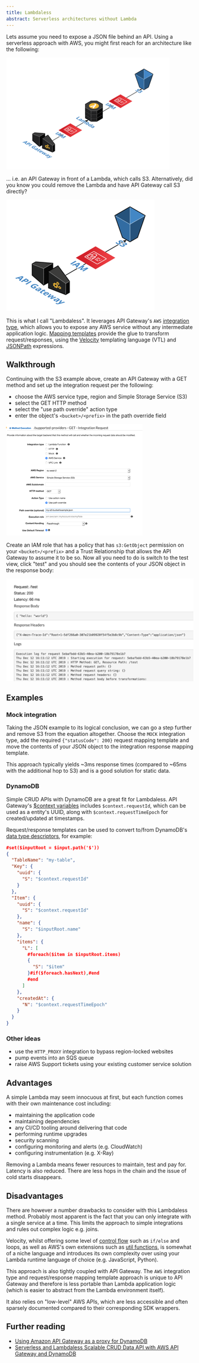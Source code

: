 ```yaml
---
title: Lambdaless
abstract: Serverless architectures without Lambda
---
```


Lets assume you need to expose a JSON file behind an API. Using a serverless approach with AWS, you might first reach for an architecture like the following:

[![API Gateway to Lambda to S3][apiglth]][apigl]

[apigl]: /assets/img/api-gateway-to-lambda-to-s3.png
[apiglth]: /assets/img/th/api-gateway-to-lambda-to-s3.png 'API Gateway to Lambda to S3'

... i.e. an API Gateway in front of a Lambda, which calls S3. Alternatively, did you know you could remove the Lambda and have API Gateway call S3 directly?

[![API Gateway to Lambda][apigth]][apig]

[apig]: /assets/img/api-gateway-to-s3.png
[apigth]: /assets/img/th/api-gateway-to-s3.png 'API Gateway to S3'

This is what I call "Lambdaless". It leverages API Gateway's `AWS` [integration type][], which allows you to expose any AWS service without any intermediate application logic. [Mapping templates][] provide the glue to transform request/responses, using the [Velocity][] templating language (VTL) and [JSONPath][] expressions.

[integration type]: https://docs.aws.amazon.com/apigateway/latest/developerguide/api-gateway-api-integration-types.html
[mapping templates]: https://docs.aws.amazon.com/apigateway/latest/developerguide/models-mappings.html
[velocity]: https://velocity.apache.org/engine/devel/vtl-reference.html
[jsonpath]: https://goessner.net/articles/JsonPath/

## Walkthrough

Continuing with the S3 example above, create an API Gateway with a GET method and set up the integration request per the following:

- choose the AWS service type, region and Simple Storage Service (S3)
- select the GET HTTP method
- select the "use path override" action type
- enter the object's `<bucket>/<prefix>` in the path override field

[![API Gateway S3 Integration Request][apigs3ireqth]][apigs3ireq]

[apigs3ireq]: /assets/img/api-gateway-s3-integration-request.png
[apigs3ireqth]: /assets/img/th/api-gateway-s3-integration-request.png 'API Gateway S3 Integration Request'

Create an IAM role that has a policy that has `s3:GetObject` permission on your `<bucket>/<prefix>` and a Trust Relationship that allows the API Gateway to assume it to be so. Now all you need to do is switch to the test view, click "test" and you should see the contents of your JSON object in the response body:

[![API Gateway S3 Request][apigs3resth]][apigs3res]

[apigs3res]: /assets/img/api-gateway-s3-response.png
[apigs3resth]: /assets/img/th/api-gateway-s3-response.png 'API Gateway S3 Response'

## Examples

### Mock integration

Taking the JSON example to its logical conclusion, we can go a step further and remove S3 from the equation altogether. Choose the `MOCK` integration type, add the required `{"statusCode": 200}` request mapping template and move the contents of your JSON object to the integration response mapping template.

This approach typically yields ~3ms response times (compared to ~65ms with the additional hop to S3) and is a good solution for static data.

### DynamoDB

Simple CRUD APIs with DynamoDB are a great fit for Lambdaless. API Gateway's [\$context variables][context] includes `$context.requestId`, which can be used as a entity's UUID, along with `$context.requestTimeEpoch` for created/updated at timestamps.

Request/response templates can be used to convert to/from DynamoDB's [data type descriptors][], for example:

```json
#set($inputRoot = $input.path('$'))
{
  "TableName": "my-table",
  "Key": {
    "uuid": {
      "S": "$context.requestId"
    }
  },
  "Item": {
    "uuid": {
      "S": "$context.requestId"
    },
    "name": {
      "S": "$inputRoot.name"
    },
    "items": {
      "L": [
        #foreach($item in $inputRoot.items)
        {
          "S": "$item"
        }#if($foreach.hasNext),#end
        #end
      ]
    },
    "createdAt": {
      "N": "$context.requestTimeEpoch"
    }
  }
}
```

[context]: https://docs.aws.amazon.com/apigateway/latest/developerguide/api-gateway-mapping-template-reference.html#context-variables-template-example
[data type descriptors]: https://docs.aws.amazon.com/amazondynamodb/latest/developerguide/Programming.LowLevelAPI.html#Programming.LowLevelAPI.DataTypeDescriptors

### Other ideas

- use the `HTTP_PROXY` integration to bypass region-locked websites
- pump events into an SQS queue
- raise AWS Support tickets using your existing customer service solution

## Advantages

A simple Lambda may seem innocuous at first, but each function comes with their own maintenance cost including:

- maintaining the application code
- maintaining dependencies
- any CI/CD tooling around delivering that code
- performing runtime upgrades
- security scanning
- configuring monitoring and alerts (e.g. CloudWatch)
- configuring instrumentation (e.g. X-Ray)

Removing a Lambda means fewer resources to maintain, test and pay for.
Latency is also reduced. There are less hops in the chain and the issue of cold starts disappears.

## Disadvantages

There are however a number drawbacks to consider with this Lambdaless method. Probably most apparent is the fact that you can only integrate with a single service at a time. This limits the approach to simple integrations and rules out complex logic e.g. joins.

Velocity, whilst offering some level of [control flow][vtl-directives] such as `if/else` and loops, as well as AWS's own extensions such as [util functions][], is somewhat of a niche language and introduces its own complexity over using your Lambda runtime language of choice (e.g. JavaScript, Python).

This approach is also tightly coupled with API Gateway. The `AWS` integration type and request/response mapping template approach is unique to API Gateway and therefore is less portable than Lambda application logic (which is easier to abstract from the Lambda environment itself).

It also relies on "low-level" AWS APIs, which are less accessible and often sparsely documented compared to their corresponding SDK wrappers.

[vtl-directives]: https://velocity.apache.org/engine/devel/vtl-reference.html#directives
[util functions]: https://docs.aws.amazon.com/apigateway/latest/developerguide/api-gateway-mapping-template-reference.html#util-template-reference

## Further reading

- [Using Amazon API Gateway as a proxy for DynamoDB][ex1]
- [Serverless and Lambdaless Scalable CRUD Data API with AWS API Gateway and DynamoDB][ex2]

[ex1]: https://aws.amazon.com/blogs/compute/using-amazon-api-gateway-as-a-proxy-for-dynamodb/
[ex2]: https://medium.com/hackernoon/serverless-and-lambdaless-scalable-crud-data-api-with-aws-api-gateway-and-dynamodb-626161008bb2
